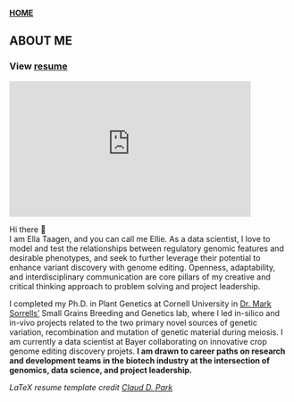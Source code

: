 **<span style="color: grey;"> [HOME](./index.md) </span>**

## ABOUT ME  

### **View [resume](./Taagen_resume.pdf)** 


<iframe id="vp15vGyR" title="Video Player" width="432" height="243" frameborder="0" src="https://s3.amazonaws.com/embed.animoto.com/play.html?w=swf/production/vp1&e=1593353759&f=5vGyRNhsfUFSkfTVx28UbQ&d=0&m=p&r=360p&volume=100&start_res=undefined&i=m&asset_domain=s3-p.animoto.com&animoto_domain=animoto.com&options=" allowfullscreen></iframe>

Hi there 👋  
I am Ella Taagen, and you can call me Ellie. As a data scientist, I love to model and test the relationships between regulatory genomic features and desirable phenotypes, and seek to further leverage their potential to enhance variant discovery with genome editing. Openness, adaptability, and interdisciplinary communication are core pillars of my creative and critical thinking approach to problem solving and project leadership.    

I completed my Ph.D. in Plant Genetics at Cornell University in [Dr. Mark Sorrells’](https://plbrgen.cals.cornell.edu/people/mark-sorrells/) Small Grains Breeding and Genetics lab, where I led in-silico and in-vivo projects related to the two primary novel sources of genetic variation, recombination and mutation of genetic material during meiosis. I am currently a data scientist at Bayer collaborating on innovative crop genome editing discovery projets. **I am drawn to career paths on research and development teams in the biotech industry at the intersection of genomics, data science, and project leadership.** 



 
*LaTeX resume template credit [Claud D. Park](https://github.com/posquit0/Awesome-CV)*
